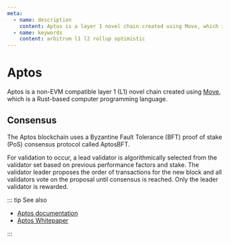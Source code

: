 ```yaml
---
meta:
  - name: description
    content: Aptos is a layer 1 novel chain created using Move, which is a Rust-based computer programming language.
  - name: keywords
    content: arbitrum l1 l2 rollup optimistic
---
```


# Aptos

Aptos is a non-EVM compatible layer 1 (L1) novel chain created using [Move](https://move-language.github.io/move/), which is a Rust-based computer programming language.

## Consensus

The Aptos blockchain uses a Byzantine Fault Tolerance (BFT) proof of stake (PoS) consensus protocol called AptosBFT.

For validation to occur, a lead validator is algorithmically selected from the validator set based on previous performance factors and stake. The validator leader proposes the order of transactions for the new block and all validators vote on the proposal until consensus is reached. Only the leader validator is rewarded. 

::: tip See also

* [Aptos documentation](https://aptos.dev/)
* [Aptos Whitepaper](https://aptos.dev/aptos-white-paper/aptos-white-paper-index/)

:::
